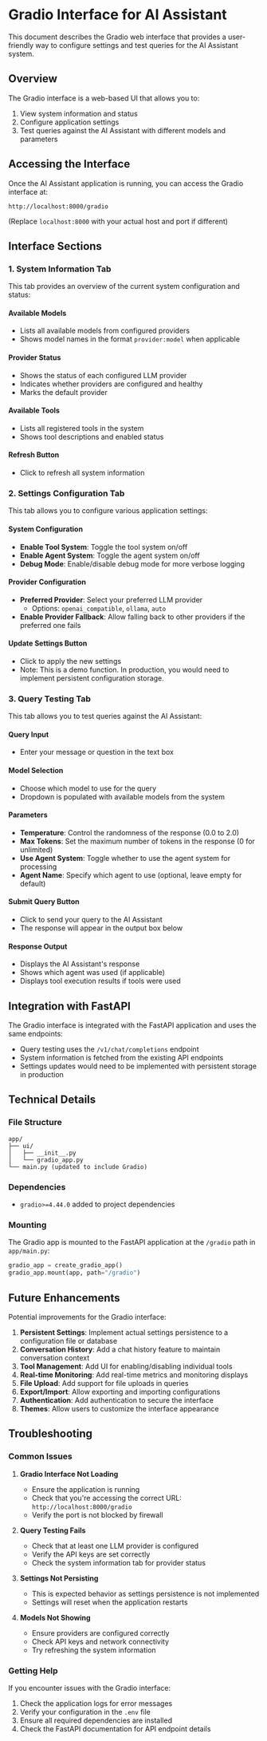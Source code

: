 # Gradio Interface for AI Assistant

This document describes the Gradio web interface that provides a user-friendly way to configure settings and test queries for the AI Assistant system.

## Overview

The Gradio interface is a web-based UI that allows you to:

1. View system information and status
2. Configure application settings
3. Test queries against the AI Assistant with different models and parameters

## Accessing the Interface

Once the AI Assistant application is running, you can access the Gradio interface at:

```
http://localhost:8000/gradio
```

(Replace `localhost:8000` with your actual host and port if different)

## Interface Sections

### 1. System Information Tab

This tab provides an overview of the current system configuration and status:

#### Available Models
- Lists all available models from configured providers
- Shows model names in the format `provider:model` when applicable

#### Provider Status
- Shows the status of each configured LLM provider
- Indicates whether providers are configured and healthy
- Marks the default provider

#### Available Tools
- Lists all registered tools in the system
- Shows tool descriptions and enabled status

#### Refresh Button
- Click to refresh all system information

### 2. Settings Configuration Tab

This tab allows you to configure various application settings:

#### System Configuration
- **Enable Tool System**: Toggle the tool system on/off
- **Enable Agent System**: Toggle the agent system on/off
- **Debug Mode**: Enable/disable debug mode for more verbose logging

#### Provider Configuration
- **Preferred Provider**: Select your preferred LLM provider
  - Options: `openai_compatible`, `ollama`, `auto`
- **Enable Provider Fallback**: Allow falling back to other providers if the preferred one fails

#### Update Settings Button
- Click to apply the new settings
- Note: This is a demo function. In production, you would need to implement persistent configuration storage.

### 3. Query Testing Tab

This tab allows you to test queries against the AI Assistant:

#### Query Input
- Enter your message or question in the text box

#### Model Selection
- Choose which model to use for the query
- Dropdown is populated with available models from the system

#### Parameters
- **Temperature**: Control the randomness of the response (0.0 to 2.0)
- **Max Tokens**: Set the maximum number of tokens in the response (0 for unlimited)
- **Use Agent System**: Toggle whether to use the agent system for processing
- **Agent Name**: Specify which agent to use (optional, leave empty for default)

#### Submit Query Button
- Click to send your query to the AI Assistant
- The response will appear in the output box below

#### Response Output
- Displays the AI Assistant's response
- Shows which agent was used (if applicable)
- Displays tool execution results if tools were used

## Integration with FastAPI

The Gradio interface is integrated with the FastAPI application and uses the same endpoints:

- Query testing uses the `/v1/chat/completions` endpoint
- System information is fetched from the existing API endpoints
- Settings updates would need to be implemented with persistent storage in production

## Technical Details

### File Structure
```
app/
├── ui/
│   ├── __init__.py
│   └── gradio_app.py
└── main.py (updated to include Gradio)
```

### Dependencies
- `gradio>=4.44.0` added to project dependencies

### Mounting
The Gradio app is mounted to the FastAPI application at the `/gradio` path in `app/main.py`:

```python
gradio_app = create_gradio_app()
gradio_app.mount(app, path="/gradio")
```

## Future Enhancements

Potential improvements for the Gradio interface:

1. **Persistent Settings**: Implement actual settings persistence to a configuration file or database
2. **Conversation History**: Add a chat history feature to maintain conversation context
3. **Tool Management**: Add UI for enabling/disabling individual tools
4. **Real-time Monitoring**: Add real-time metrics and monitoring displays
5. **File Upload**: Add support for file uploads in queries
6. **Export/Import**: Allow exporting and importing configurations
7. **Authentication**: Add authentication to secure the interface
8. **Themes**: Allow users to customize the interface appearance

## Troubleshooting

### Common Issues

1. **Gradio Interface Not Loading**
   - Ensure the application is running
   - Check that you're accessing the correct URL: `http://localhost:8000/gradio`
   - Verify the port is not blocked by firewall

2. **Query Testing Fails**
   - Check that at least one LLM provider is configured
   - Verify the API keys are set correctly
   - Check the system information tab for provider status

3. **Settings Not Persisting**
   - This is expected behavior as settings persistence is not implemented
   - Settings will reset when the application restarts

4. **Models Not Showing**
   - Ensure providers are configured correctly
   - Check API keys and network connectivity
   - Try refreshing the system information

### Getting Help

If you encounter issues with the Gradio interface:

1. Check the application logs for error messages
2. Verify your configuration in the `.env` file
3. Ensure all required dependencies are installed
4. Check the FastAPI documentation for API endpoint details